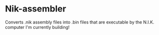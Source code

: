 # Nik-assembler
Converts .nik assembly files into .bin files that are executable by the N.I.K. computer I'm currently building!
